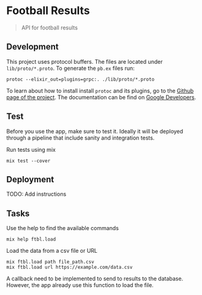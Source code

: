 # Football Results

> API for football results

## Development

This project uses protocol buffers. The files are located under `lib/proto/*.proto`.
To generate the `pb.ex` files run:
```
protoc --elixir_out=plugins=grpc:. ./lib/proto/*.proto
```

To learn about how to install install `protoc` and its plugins, go to the
  [Github page of the project](https://github.com/protocolbuffers/protobuf).
The documentation can be find on [Google Developers](https://developers.google.com/protocol-buffers/).

## Test

Before you use the app, make sure to test it. Ideally it will be deployed
  through a pipeline that include sanity and integration tests.

Run tests using mix
```
mix test --cover
```

## Deployment

TODO: Add instructions

## Tasks

Use the help to find the available commands
```
mix help ftbl.load
```

Load the data from a csv file or URL
```
mix ftbl.load path file_path.csv
mix ftbl.load url https://example.com/data.csv
```

A callback need to be implemented to send to results to the database. However,
  the app already use this function to load the file.
